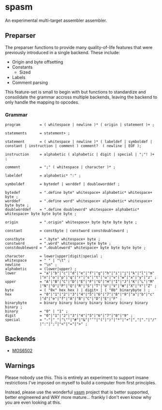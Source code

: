 # spasm
An experimental multi-target assembler assembler.

## Preparser
The preparser functions to provide many quality-of-life features that were previously introduced in a single backend. These include:

- Origin and byte offsetting
- Constants
    - Sized
- Labels
- Comment parsing

This feature-set is small to begin with but functions to standardize and consolidate the grammar accross multiple backends, leaving the backend to only handle the mapping to opcodes.

### Grammar

```
program         = ( whitespace | newline )* ( origin | statement )+ ;

statements      = statement+ ;

statement       = ( whitespace | newline )* ( labeldef | symboldef | constant | instruction | comment ) comment?  ( newline | EOF );

instruction     = alphabetic ( alphabetic | digit | special | ";"! )+ ;

comment         = ";" ( whitespace | character )* ;

labeldef        = alphabetic* ":" ;

symboldef       = bytedef | worddef | doubleworddef ;

bytedef         = ".define byte" whitespace+ alphabetic* whitespace+ byte ;
worddef         = ".define word" whitespace+ alphabetic* whitespace+ byte byte ;
doublworddef    = ".define doubleword" whitespace+ alphabetic* whitespace+ byte byte byte byte ;

origin          = ".origin" whitespace+ byte byte byte byte ;

constant        = constbyte | constword constdoubleword ;

constbyte       = ".byte" whitespace+ byte ;
constword       = ".word" whitespace+ byte byte ;
constdoubleword = ".doubleword" whitespace+ byte byte byte byte ;

character       = lower|upper|digit|special ;
whitespace      = " " | "\t" ;
newline         = "\n" ;
alphabetic      = (lower|upper) ;
lower           = "a"|"b"|"c"|"d"|"e"|"f"|"g"|"h"|"i"|"j"|"k"|"l"|"m"
                |"n"|"o"|"p"|"q"|"r"|"s"|"t"|"u"|"v"|"w"|"x"|"y"|"z" ;
upper           = "A"|"B"|"C"|"D"|"E"|"F"|"G"|"H"|"I"|"J"|"K"|"L"|"M"
                |"N"|"O"|"P"|"Q"|"R"|"S"|"T"|"U"|"V"|"W"|"X"|"Y"|"Z" ;
byte            = ( "0x" hex hex ) | digit+ | ( "0b" binarybyte ) ;
hex             = "0"|"1"|"2"|"3"|"4"|"5"|"6"|"7"|"8"|"9"|"a"|"b"|"c"
                |"d"|"e"|"f"|"A"|"B"|"C"|"D"|"E"|"F" ;
binarybyte      = binary binary binary binary binary binary binary binary ;
binary          = "0" | "1" ;
digit           = "0"|"1"|"2"|"3"|"4"|"5"|"6"|"7"|"8"|"9" ;
special         = "-"|"_"|"\""|"#"|"&"|"’"|"("|")"|"*"|"+"|","|"."|"/"
                |":"|";"|"<"|"="|">" ;
```

## Backends

- [MOS6502](./src/backends/mos6502/README.md)

## Warnings
Please nobody use this. This is entirely an experiment to support insane restrictions I've imposed on myself to build a computer from first principles.

Instead, please use the wonderful [vasm](http://sun.hasenbraten.de/vasm/) project that is better supported, better engineered and WAY more mature... frankly I don't even know why you are even looking at this.
